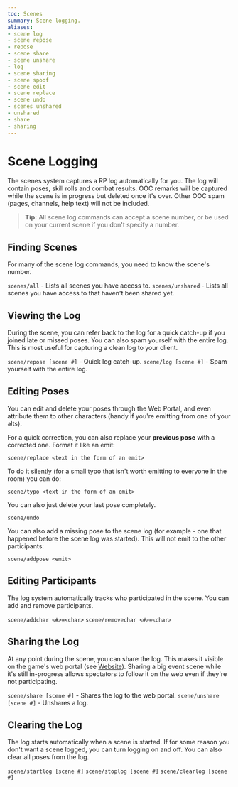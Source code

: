 ```yaml
---
toc: Scenes
summary: Scene logging.
aliases:
- scene log
- scene repose
- repose
- scene share
- scene unshare
- log
- scene sharing
- scene spoof
- scene edit
- scene replace
- scene undo
- scenes unshared
- unshared
- share
- sharing
---
```

# Scene Logging

The scenes system captures a RP log automatically for you.  The log will contain poses, skill rolls and combat results.  OOC remarks will be captured while the scene is in progress but deleted once it's over.  Other OOC spam (pages, channels, help text) will not be included.

> **Tip:** All scene log commands can accept a scene number, or be used on your current scene if you don't specify a number.

## Finding Scenes

For many of the scene log commands, you need to know the scene's number. 

`scenes/all` - Lists all scenes you have access to.
`scenes/unshared` - Lists all scenes you have access to that haven't been shared yet.

## Viewing the Log

During the scene, you can refer back to the log for a quick catch-up if you joined late or missed poses.  You can also spam yourself with the entire log.  This is most useful for capturing a clean log to your client.

`scene/repose [scene #]` - Quick log catch-up.
`scene/log [scene #]` - Spam yourself with the entire log.

## Editing Poses

You can edit and delete your poses through the Web Portal, and even attribute them to other characters (handy if you're emitting from one of your alts).  

For a quick correction, you can also replace your **previous pose** with a corrected one.  Format it like an emit:

`scene/replace <text in the form of an emit>`

To do it silently (for a small typo that isn't worth emitting to everyone in the room) you can do:

`scene/typo <text in the form of an emit>`

You can also just delete your last pose completely.

`scene/undo`

You can also add a missing pose to the scene log (for example - one that happened before the scene log was started).  This will not emit to the other participants:

`scene/addpose <emit>`

## Editing Participants

The log system automatically tracks who participated in the scene.   You can add and remove participants.

`scene/addchar <#>=<char>`
`scene/removechar <#>=<char>`

## Sharing the Log

At any point during the scene, you can share the log.  This makes it visible on the game's web portal (see [Website](/help/web_portal)).  Sharing a big event scene while it's still in-progress allows spectators to follow it on the web even if they're not participating.

`scene/share [scene #]` - Shares the log to the web portal.
`scene/unshare [scene #]` - Unshares a log.

## Clearing the Log

The log starts automatically when a scene is started.  If for some reason you don't want a scene logged, you can turn logging on and off.  You can also clear all poses from the log.

`scene/startlog [scene #]`
`scene/stoplog [scene #]`
`scene/clearlog [scene #]`
